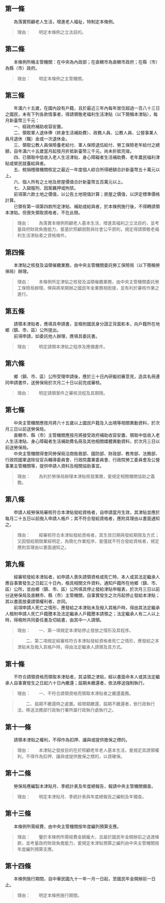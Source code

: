 第一條 
-------
　　為落實照顧老人生活，增進老人福祉，特制定本條例。  
> 理由：　　明定本條例之立法目的。



第二條 
-------
　　本條例所稱主管機關：在中央為內政部；在直轄市為直轄市政府；在縣（市）為縣（市）政府。  
> 理由：　　明定本條例之主管機關。



第三條 
-------
　　年滿六十五歲，在國內設有戶籍，且於最近三年內每年居住超過一百八十三日之國民，未有下列各款情事者，得請領敬老福利生活津貼（以下簡稱本津貼），每月新臺幣三千元：  
　　一、經政府補助收容安置。  
　　二、領取軍人退休俸（終身生活補助費）、政務人員、公教人員、公營事業人員月退休（職）金或一次退休金。  
　　三、領取公教人員保險養老給付、軍人保險退伍給付、勞工保險老年給付之總額，自年滿六十五歲當月起按月折抵新臺幣三千元，尚未折抵完竣。  
　　四、已領取中低收入老人生活津貼、身心障礙者生活補助費、老年農民福利津貼或榮民就養給與者。  
　　五、稅捐稽徵機關核定之最近一年度個人綜合所得總額合計新臺幣五十萬元以上。  
　　六、個人所有之土地及房屋價值合計新臺幣五百萬元以上。  
　　七、入獄服刑、因案羈押或拘禁。  
　　前項第六款土地之價值，以公告土地現值計算；房屋之價值，以評定標準價格計算。  
　　已領有第一項第四款所定津貼、補助或給與者，於本條例施行後，不得轉請領本津貼。但喪失領取資格者，不在此限。  
> 理由：　　為落實本條例照顧老人基本生活，增進其福利之立法目的，並考量政府財政負擔能力，爰基於照顧弱勢與社會公平原則，規定得請領敬老福利生活津貼者之資格條件。



第四條 
-------
　　本津貼之核發及溢領催繳業務，由中央主管機關委託勞工保險局（以下簡稱勞保局）辦理。  
> 理由：　　本條例所定津貼之核發及溢領催繳業務，由中央主管機關委託勞工保險局辦理，俾與將來開辦之國民年金業務相銜接，並有利於審核作業之進行。



第五條 
-------
　　請領本津貼者，應填具申請書，並檢附國民身分證正背面影本，向戶籍所在地鄉（鎮、市、區）公所提出。  
　　前項申請，如委託他人辦理，應填具委託書。  
> 理由：　　明定請領本津貼之程序及應備書件。



第六條 
-------
　　鄉（鎮、市、區）公所受理申請後，應於三十日內研擬初審意見，造具名冊連同申請書件，送勞保局於次月二十日以前完成審核。  
> 理由：　　明定請領案件之審核流程及其期限。



第七條 
-------
　　中央主管機關應按月將六十五歲以上國民戶籍及入出境等相關異動資料，於次月三日以前送勞保局。  
　　直轄市、縣（市）主管機關應按月將接受政府補助收容安置、領取中低收入老人生活津貼、身心障礙者生活補助費名冊及其他相關媒體異動資料，於次月三日以前送勞保局。  
　　中央主管機關得會同勞保局洽商銓敘部、國防部、財政部、教育部、法務部、行政院國軍退除役官兵輔導委員會、行政院農業委員會、行政院勞工委員會及公營事業主管機關等，提供申請人資料及相關協助事宜。  
> 理由：　　為利於勞保局辦理本津貼核發業務，爰規定相關機關協助之義務。



第八條 
-------
　　申請人經勞保局審核符合本津貼發給資格者，自申請當月生效，其津貼並應於每月二十五日以前撥入申請人帳戶；其不符合發給資格者，應附具理由以書面通知之。  
> 理由：　　經審核符合本津貼發給資格者，其生效日期與發給期限及方式；又因發給期限業經明定，為簡化作業程序，爰僅就不符合發給資格者，規定應附具理由以書面通知之。



第九條 
-------
　　經審核發給本津貼者，如申請人喪失請領資格或死亡時，本人或其法定繼承人應自事實發生之日起三十日內，檢具相關文件資料，通知戶籍所在地鄉（鎮、市、區）公所，並由鄉（鎮、市、區）公所填具停止發給津貼申報表，於次月三日以前分送勞保局及直轄市、縣（市）主管機關，自事實發生之次月起停止發給本津貼；其以書面放棄請領權利者，亦同。  
　　前項申請人死亡之情形，應發給之本津貼未及撥入其帳戶時，得由其法定繼承人檢附申請人死亡戶籍謄本及法定繼承人戶籍謄本請領之；法定繼承人有二人以上時，得檢附共同委任書及切結書，由其中一人請領。  
> 理由：　　一、第一項規定本津貼停止發放之情形及其程序。

> 　　二、第二項規定經審核符合本津貼發給資格者死亡之情形，應發給之本津貼未及撥入其帳戶時，得由法定繼承人請領及其方式。



第十條 
-------
　　不符合請領資格而領取本津貼者，其溢領之津貼，經以書面命本人或其法定繼承人自事實發生之日起六十日內繳還；屆期未繳還者，依法移送強制執行。  
> 理由：　　一、不符合請領資格而領取本津貼者之繳還義務。

> 　　二、屆期不繳還時之處置。經限期繳還，屆期不繳還者，依行政執行法，移送法務部行政執行署所屬行政執行處執行之。



第十一條 
---------
　　請領本津貼之權利，不得作為扣押、讓與或提供擔保之標的。  
> 理由：　　本津貼之發放目的在於照顧老年老人基本生活，爰規定其請領權利，不得作為扣押、讓與或提供擔保之標的，以資確保。



第十二條 
---------
　　勞保局應編製本津貼月、季統計表及年度總報告，報請中央主管機關備查。  
> 理由：　　明定本津貼月、季統計表與年度總報告之編制及年備查。



第十三條 
---------
　　本條例所需經費，由中央主管機關按年度編列預算支應。  
> 理由：　　鑒於本條例所需經費金額龐大，且屬於國民年金開辦前之過渡條款，並考量政府財政負擔能力，爰規定本津貼預算之編列由中央主管機關按年度編列預算支應。



第十四條 
---------
　　本條例施行期間，自中華民國九十一年一月一日起，至國民年金開辦前一日止。  
> 理由：　　明定本條例施行期間。